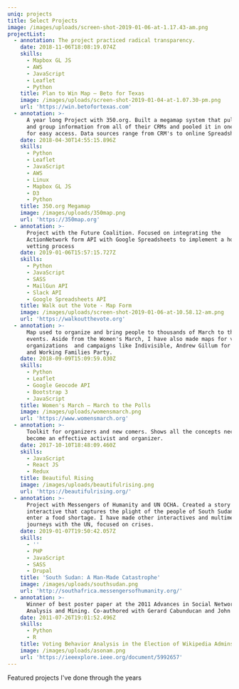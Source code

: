 ```yaml
---
uniq: projects
title: Select Projects
image: /images/uploads/screen-shot-2019-01-06-at-1.17.43-am.png
projectList:
  - annotation: The project practiced radical transparency.
    date: 2018-11-06T18:08:19.074Z
    skills:
      - Mapbox GL JS
      - AWS
      - JavaScript
      - Leaflet
      - Python
    title: Plan to Win Map — Beto for Texas
    image: /images/uploads/screen-shot-2019-01-04-at-1.07.30-pm.png
    url: 'https://win.betofortexas.com'
  - annotation: >-
      A year long Project with 350.org. Built a megamap system that pulls events
      and group information from all of their CRMs and pooled it in one endpoint
      for easy access. Data sources range from CRM's to online Spreadsheets
    date: 2018-04-30T14:55:15.896Z
    skills:
      - Python
      - Leaflet
      - JavaScript
      - AWS
      - Linux
      - Mapbox GL JS
      - D3
      - Python
    title: 350.org Megamap
    image: /images/uploads/350map.png
    url: 'https://350map.org'
  - annotation: >-
      Project with the Future Coalition. Focused on integrating the
      ActionNetwork form API with Google Spreadsheets to implement a host
      vetting process
    date: 2019-01-06T15:57:15.727Z
    skills:
      - Python
      - JavaScript
      - SASS
      - MailGun API
      - Slack API
      - Google Spreadsheets API
    title: Walk out the Vote - Map Form
    image: /images/uploads/screen-shot-2019-01-06-at-10.58.12-am.png
    url: 'https://walkoutthevote.org'
  - annotation: >-
      Map used to organize and bring people to thousands of March to the Poll
      events. Aside from the Women's March, I have also made maps for various
      organizations  and campaigns like Indivisible, Andrew Gillum for Governor,
      and Working Families Party.
    date: 2018-09-09T15:09:59.030Z
    skills:
      - Python
      - Leaflet
      - Google Geocode API
      - Bootstrap 3
      - JavaScript
    title: Women's March — March to the Polls
    image: /images/uploads/womensmarch.png
    url: 'https://www.womensmarch.org'
  - annotation: >-
      Toolkit for organizers and new comers. Shows all the concepts necessary to
      become an effective activist and organizer.
    date: 2017-10-10T18:48:09.460Z
    skills:
      - JavaScript
      - React JS
      - Redux
    title: Beautiful Rising
    image: /images/uploads/beautifulrising.png
    url: 'https://beautifulrising.org/'
  - annotation: >-
      Project with Messengers of Humanity and UN OCHA. Created a story /
      interactive that captures the plight of the people of South Sudan as they
      enter a food shortage. I have made other interactives and multimedia
      journeys with the UN, focused on crises.
    date: 2019-01-07T19:50:42.057Z
    skills:
      - ''
      - PHP
      - JavaScript
      - SASS
      - Drupal
    title: 'South Sudan: A Man-Made Catastrophe'
    image: /images/uploads/southsudan.png
    url: 'http://southafrica.messengersofhumanity.org/'
  - annotation: >-
      Winner of best poster paper at the 2011 Advances in Social Networks
      Analysis and Mining. Co-authored with Gerard Cabunducan and John Boaz Lee
    date: 2011-07-26T19:01:52.496Z
    skills:
      - Python
      - R
    title: Voting Behavior Analysis in the Election of Wikipedia Admins
    image: /images/uploads/asonam.png
    url: 'https://ieeexplore.ieee.org/document/5992657'
---
```

Featured projects I've done through the years

